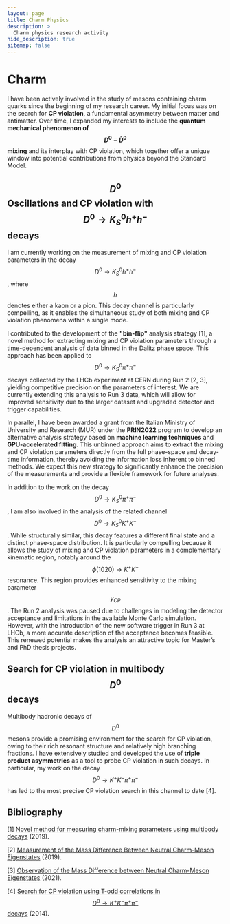 ```yaml
---
layout: page
title: Charm Physics
description: >
  Charm physics research activity
hide_description: true
sitemap: false
---
```


# Charm

I have been actively involved in the study of mesons containing charm quarks since the beginning of my research career. My initial focus was on the search for **CP violation**, a fundamental asymmetry between matter and antimatter. Over time, I expanded my interests to include the **quantum mechanical phenomenon of $$ D^0-\bar{D}^0 $$ mixing** and its interplay with CP violation, which together offer a unique window into potential contributions from physics beyond the Standard Model.


## $$ D^0 $$ Oscillations and CP violation with $$ D^0 \to K^0_S h^+h^- $$ decays

I am currently working on the measurement of mixing and CP violation parameters in the decay $$ D^0 \to K^0_S h^+h^- $$, where $$ h $$ denotes either a kaon or a pion. This decay channel is particularly compelling, as it enables the simultaneous study of both mixing and CP violation phenomena within a single mode.

I contributed to the development of the **"bin-flip"** analysis strategy [1], a novel method for extracting mixing and CP violation parameters through a time-dependent analysis of data binned in the Dalitz phase space. This approach has been applied to $$ D^0 \to K^0_S \pi^+\pi^- $$ decays collected by the LHCb experiment at CERN during Run 2 [2, 3], yielding competitive precision on the parameters of interest. We are currently extending this analysis to Run 3 data, which will allow for improved sensitivity due to the larger dataset and upgraded detector and trigger capabilities.

In parallel, I have been awarded a grant from the Italian Ministry of University and Research (MUR) under the **PRIN2022** program to develop an alternative analysis strategy based on **machine learning techniques** and **GPU-accelerated fitting**. This unbinned approach aims to extract the mixing and CP violation parameters directly from the full phase-space and decay-time information, thereby avoiding the information loss inherent to binned methods. We expect this new strategy to significantly enhance the precision of the measurements and provide a flexible framework for future analyses.

In addition to the work on the decay $$ D^0 \to K^0_S π^+π^- $$, I am also involved in the analysis of the related channel $$ D^0 \to K^0_S K^+K^- $$. While structurally similar, this decay features a different final state and a distinct phase-space distribution. It is particularly compelling because it allows the study of mixing and CP violation parameters in a complementary kinematic region, notably around the $$ \phi(1020) \to K^+K^- $$ resonance. This region provides enhanced sensitivity to the mixing parameter $$ y_{CP} $$.
The Run 2 analysis was paused due to challenges in modeling the detector acceptance and limitations in the available Monte Carlo simulation. However, with the introduction of the new software trigger in Run 3 at LHCb, a more accurate description of the acceptance becomes feasible. This renewed potential makes the analysis an attractive topic for Master’s and PhD thesis projects.


## Search for CP violation in multibody $$ D^0 $$ decays

Multibody hadronic decays of $$ D^0 $$ mesons provide a promising environment for the search for CP violation, owing to their rich resonant structure and relatively high branching fractions. I have extensively studied and developed the use of **triple product asymmetries** as a tool to probe CP violation in such decays. In particular, my work on the decay $$ D^0 \to K^+K^-\pi^+\pi^- $$ has led to the most precise CP violation search in this channel to date [4].


## Bibliography

[1] [Novel method for measuring charm-mixing parameters using multibody decays](https://journals.aps.org/prd/abstract/10.1103/PhysRevD.99.012007) (2019).

[2] [Measurement of the Mass Difference Between Neutral Charm-Meson Eigenstates](https://journals.aps.org/prl/abstract/10.1103/PhysRevLett.122.231802) (2019).

[3] [Observation of the Mass Difference between Neutral Charm-Meson Eigenstates](https://journals.aps.org/prl/abstract/10.1103/PhysRevLett.127.111801) (2021).

[4] [Search for CP violation using T-odd correlations in $$ D^0 \to K^+K^-\pi^+\pi^- $$ decays](https://doi.org/10.1007/JHEP10(2014)005) (2014).